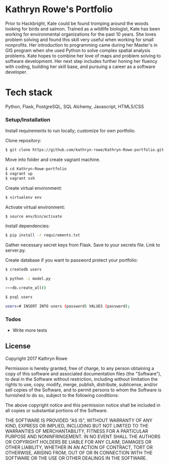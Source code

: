 # Kathryn Rowe's Portfolio

Prior to Hackbright, Kate could be found tromping around the woods looking for birds and salmon. Trained as a wildlife biologist, Kate has been working for environmental organizations for the past 10 years. She loves problem solving and found this skill very useful when working for small nonprofits. Her introduction to programming came during her Master's in GIS program when she used Python to solve complex spatial analysis problems. Kate hopes to combine her love of maps and problem solving to software development. Her next step includes further honing her fluency with coding, building her skill base, and pursuing a career as a software developer.

# Tech stack

Python, Flask, PostgreSQL, SQL Alchemy, Javascript, HTML5/CSS

### Setup/Installation

Install requirements to run locally; customize for own portfolio.

Clone repository:

```sh
$ git clone https://github.com/kathryn-rowe/Kathryn-Rowe-portfolio.git
```
Move into folder and create vagrant machine.

```sh
$ cd Kathryn-Rowe-portfolio
$ vagrant up
$ vagrant ssh
```
Create virtual environment:

```sh
$ virtualenv env
```
Activate virtual environment:
```sh
$ source env/bin/activate
```
Install dependencies:
```sh
$ pip install -r requirements.txt
```
Gather necessary secret keys from Flask. Save to your secrets file. Link to server.py.

Create database if you want to password protect your portfolio:

```sh
$ createdb users
```
```sh
$ python -i model.py
```
```sh
>>>db.create_all() 
```
```sh
$ psql users
```
```sh
users=# INSERT INTO users (password) VALUES (password);
```
### Todos

 - Write more tests

License
----

Copyright 2017 Kathryn Rowe

Permission is hereby granted, free of charge, to any person obtaining a copy of this software and associated documentation files (the "Software"), to deal in the Software without restriction, including without limitation the rights to use, copy, modify, merge, publish, distribute, sublicense, and/or sell copies of the Software, and to permit persons to whom the Software is furnished to do so, subject to the following conditions:

The above copyright notice and this permission notice shall be included in all copies or substantial portions of the Software.

THE SOFTWARE IS PROVIDED "AS IS", WITHOUT WARRANTY OF ANY KIND, EXPRESS OR IMPLIED, INCLUDING BUT NOT LIMITED TO THE WARRANTIES OF MERCHANTABILITY, FITNESS FOR A PARTICULAR PURPOSE AND NONINFRINGEMENT. IN NO EVENT SHALL THE AUTHORS OR COPYRIGHT HOLDERS BE LIABLE FOR ANY CLAIM, DAMAGES OR OTHER LIABILITY, WHETHER IN AN ACTION OF CONTRACT, TORT OR OTHERWISE, ARISING FROM, OUT OF OR IN CONNECTION WITH THE SOFTWARE OR THE USE OR OTHER DEALINGS IN THE SOFTWARE.


[//]: # (These are reference links used in the body of this note and get stripped out when the markdown processor does its job. There is no need to format nicely because it shouldn't be seen. Thanks SO - http://stackoverflow.com/questions/4823468/store-comments-in-markdown-syntax)


